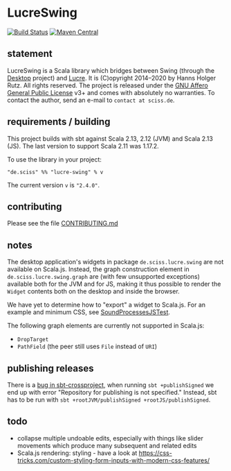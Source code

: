 # LucreSwing

[![Build Status](https://travis-ci.org/Sciss/LucreSwing.svg?branch=main)](https://travis-ci.org/Sciss/LucreSwing)
[![Maven Central](https://maven-badges.herokuapp.com/maven-central/de.sciss/lucre-swing_2.13/badge.svg)](https://maven-badges.herokuapp.com/maven-central/de.sciss/lucre-swing_2.13)

## statement

LucreSwing is a Scala library which bridges between Swing (through 
the [Desktop](https://git.iem.at/sciss/Desktop/) project) and [Lucre](https://git.iem.at/sciss/Lucre/).
It is (C)opyright 2014&ndash;2020 by Hanns Holger Rutz. All rights reserved. The project is released under
the [GNU Affero General Public License](https://git.iem.at/sciss/LucreSwing/raw/main/LICENSE) v3+ and comes 
with absolutely no warranties. To contact the author, send an e-mail to `contact at sciss.de`.

## requirements / building

This project builds with sbt against Scala 2.13, 2.12 (JVM) and Scala 2.13 (JS).
The last version to support Scala 2.11 was 1.17.2.

To use the library in your project:

    "de.sciss" %% "lucre-swing" % v

The current version `v` is `"2.4.0"`.

## contributing

Please see the file [CONTRIBUTING.md](CONTRIBUTING.md)

## notes

The desktop application's widgets in package `de.sciss.lucre.swing` are not available on Scala.js. Instead, the
graph construction element in `de.sciss.lucre.swing.graph` are (with few unsupported exceptions) available both
for the JVM and for JS, making it thus possible to render the `Widget` contents both on the desktop and inside
the browser.

We have yet to determine how to "export" a widget to Scala.js. For an example and minimum CSS, see
[SoundProcessesJSTest](https://github.com/Sciss/SoundProcessesJSTest/blob/main/lucre-swing.css).

The following graph elements are currently not supported in Scala.js:

- `DropTarget`
- `PathField` (the peer still uses `File` instead of `URI`)

## publishing releases

There is a [bug in sbt-crossproject](https://github.com/portable-scala/sbt-crossproject/issues/130), 
when running `sbt +publishSigned` we end up with error "Repository for publishing is not specified." 
Instead, sbt has to be run with `sbt +rootJVM/publishSigned +rootJS/publishSigned`.

## todo

- collapse multiple undoable edits, especially with things like slider movements which produce many subsequent and related edits
- Scala.js rendering: styling - have a look at https://css-tricks.com/custom-styling-form-inputs-with-modern-css-features/
